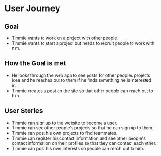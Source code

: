 # User Journey

## Goal
- Timmie wants to work on a project with other people.
- Timmie wants to start a project but needs to recruit people to work with him.

## How the Goal is met
- He looks through the web app to see posts for other peoples projects idea and he reaches out to them if he finds something he is interested in.
- Timmie creates a post on the site so that other people can reach out to him.

## User Stories
- Timmie can sign up to the website to become a user. 
- Timmie can see other people's projects so that he can sign up to them. 
- Timmie can post his own projects to find teammates. 
- Timmie can register his contact information and see other people's contact information on their profiles so that they can contact each other. 
- Timmie can post his own interests so people can reach out to him.
